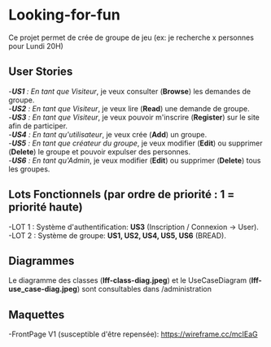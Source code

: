 # Looking-for-fun 
Ce projet permet de crée de groupe de jeu (ex: je recherche x personnes pour Lundi 20H)

## User Stories 
-_**US1** : En tant que Visiteur_, je veux consulter (**Browse**) les demandes de groupe.  
-_**US2** : En tant que Visiteur_, je veux lire (**Read**) une demande de groupe.  
-_**US3** : En tant que Visiteur_, je veux pouvoir m'inscrire (**Register**) sur le site afin de participer.  
-_**US4** : En tant qu'utilisateur_, je veux crée (**Add**) un groupe.  
-_**US5** : En tant que créateur du groupe_, je veux modifier (**Edit**) ou supprimer (**Delete**) le groupe et pouvoir expulser des personnes.  
-_**US6** : En tant qu'Admin_, je veux modifier (**Edit**) ou supprimer (**Delete**) tous les groupes.  

## Lots Fonctionnels (par ordre de priorité : 1 = priorité haute)
-LOT 1 : Système d'authentification: **US3** (Inscription / Connexion -> User).  
-LOT 2 : Système de groupe: **US1, US2, US4, US5, US6** (BREAD).  

## Diagrammes 
Le diagramme des classes (**lff-class-diag.jpeg**) et le UseCaseDiagram (**lff-use_case-diag.jpeg**) sont consultables dans /administration  

## Maquettes
-FrontPage V1 (susceptible d'être repensée): https://wireframe.cc/mcIEaG  
